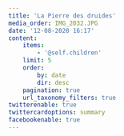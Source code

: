 ```yaml
---
title: 'La Pierre des druides'
media_order: IMG_2032.JPG
date: '12-08-2020 16:17'
content:
    items:
        - '@self.children'
    limit: 5
    order:
        by: date
        dir: desc
    pagination: true
    url_taxonomy_filters: true
twitterenable: true
twittercardoptions: summary
facebookenable: true
---
```


